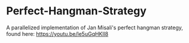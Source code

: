 # Perfect-Hangman-Strategy
A parallelized implementation of Jan Misali's perfect hangman strategy, found here: https://youtu.be/le5uGqHKll8
